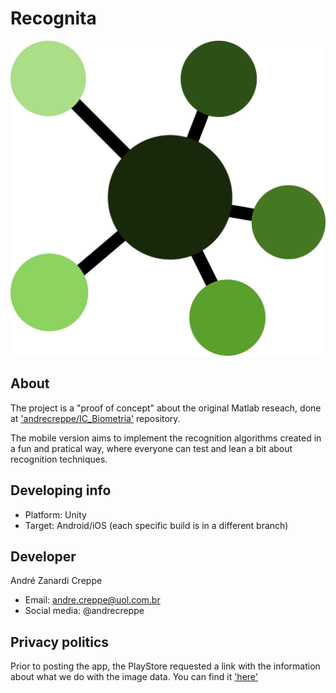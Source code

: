 # Recognita

![alt text](https://raw.githubusercontent.com/andrecreppe/IC_Recognita/master/project_logo.png)

## About
The project is a "proof of concept" about the original Matlab reseach, done at 
['andrecreppe/IC_Biometria'](https://github.com/andrecreppe/IC_Biometria) repository. 

The mobile version aims to implement the recognition algorithms created in a fun and pratical way, where everyone can test and lean a bit about recognition techniques.

## Developing info
- Platform: Unity
- Target: Android/iOS (each specific build is in a different branch)

## Developer
André Zanardi Creppe
- Email: andre.creppe@uol.com.br
- Social media: @andrecreppe

## Privacy politics
Prior to posting the app, the PlayStore requested a link with the information about what we do with the image data. You can find it ['here'](https://andrecreppe.github.io/IC_Recognita/)